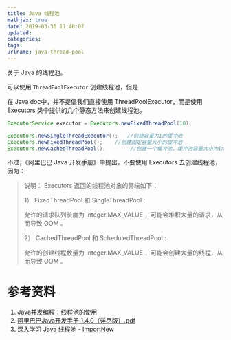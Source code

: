 ```yaml
---
title: Java 线程池
mathjax: true
date: 2019-03-30 11:40:07
updated:
categories:
tags:
urlname: java-thread-pool
---
```


关于 Java 的线程池。

<!-- more -->

可以使用 `ThreadPoolExecutor` 创建线程池，但是



在 Java doc中，并不提倡我们直接使用 ThreadPoolExecutor，而是使用 Executors 类中提供的几个静态方法来创建线程池。

```java
ExecutorService executor = Executors.newFixedThreadPool(10);

Executors.newSingleThreadExecutor();   //创建容量为1的缓冲池
Executors.newFixedThreadPool();    //创建固定容量大小的缓冲池
Executors.newCachedThreadPool();        //创建一个缓冲池，缓冲池容量大小为Integer.MAX_VALUE
```

不过，《阿里巴巴 Java 开发手册》中提出，不要使用 Executors 去创建线程池，因为：

> 说明： Executors 返回的线程池对象的弊端如下：
>
> 1） FixedThreadPool 和 SingleThreadPool :
>
> 允许的请求队列长度为 Integer.MAX_VALUE ，可能会堆积大量的请求，从而导致 OOM 。
>
> 2） CachedThreadPool 和 ScheduledThreadPool :
>
> 允许的创建线程数量为 Integer.MAX_VALUE ，可能会创建大量的线程，从而导致 OOM 。

# 参考资料

1. [Java并发编程：线程池的使用](https://www.cnblogs.com/dolphin0520/p/3932921.html)
2. [阿里巴巴Java开发手册 1.4.0（详尽版）.pdf](https://github.com/alibaba/p3c/blob/master/%E9%98%BF%E9%87%8C%E5%B7%B4%E5%B7%B4Java%E5%BC%80%E5%8F%91%E6%89%8B%E5%86%8C%EF%BC%88%E8%AF%A6%E5%B0%BD%E7%89%88%EF%BC%89.pdf)
3. [深入学习 Java 线程池 - ImportNew](http://www.importnew.com/29212.html)